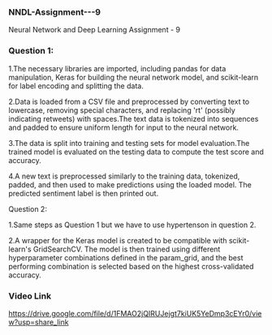 ### NNDL-Assignment---9
Neural Network and Deep Learning Assignment - 9

### Question 1:
1.The necessary libraries are imported, including pandas for data manipulation, Keras for building the neural network model, and scikit-learn for label encoding and splitting the data.

2.Data is loaded from a CSV file and preprocessed by converting text to lowercase, removing special characters, and replacing 'rt' (possibly indicating retweets) with spaces.The text data is tokenized into sequences and padded to ensure uniform length for input to the neural network.

3.The data is split into training and testing sets for model evaluation.The trained model is evaluated on the testing data to compute the test score and accuracy.

4.A new text is preprocessed similarly to the training data, tokenized, padded, and then used to make predictions using the loaded model. The predicted sentiment label is then printed out.

Question 2:

1.Same steps as Question 1 but we have to use hypertenson in question 2.

2.A wrapper for the Keras model is created to be compatible with scikit-learn's GridSearchCV. The model is then trained using different hyperparameter combinations defined in the param_grid, and the best performing combination is selected based on the highest cross-validated accuracy.

### Video Link
https://drive.google.com/file/d/1FMAO2jQIRUJejgt7kiUK5YeDmp3cEYr0/view?usp=share_link
